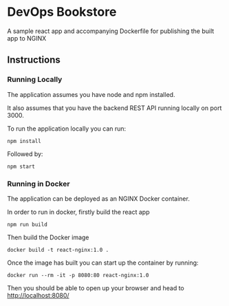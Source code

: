 # DevOps Bookstore

A sample react app and accompanying Dockerfile for publishing the built app to NGINX


## Instructions

### Running Locally

The application assumes you have node and npm installed. 

It also assumes that you have the backend REST API running locally on port 3000.

To run the application locally you can run:

```
npm install
```

Followed by:

```
npm start
```

### Running in Docker

The application can be deployed as an NGINX Docker container.

In order to run in docker, firstly build the react app

```
npm run build
```

Then build the Docker image

```
docker build -t react-nginx:1.0 .
```

Once the image has built you can start up the container by running:

```
docker run --rm -it -p 8080:80 react-nginx:1.0
```

Then you should be able to open up your browser and head to [http://localhost:8080/](http://localhost:8080/)